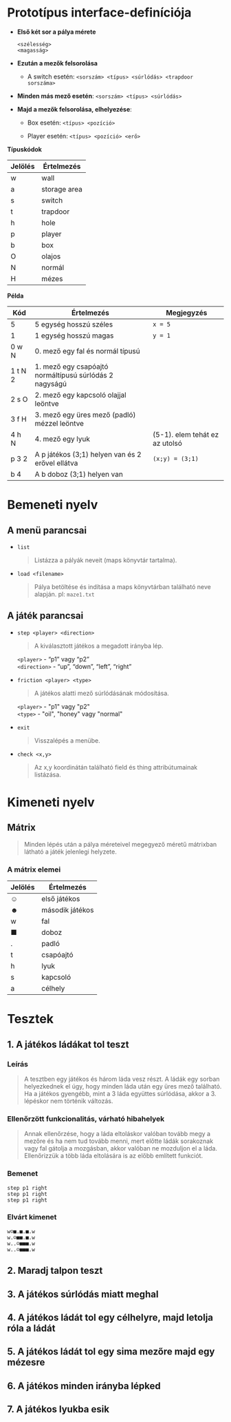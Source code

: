 # Prototípus interface-definíciója
* **Első két sor a pálya mérete**  

	`<szélesség>`  
	`<magasság>`  
	
* **Ezután a mezők felsorolása**

	* A switch esetén: `<sorszám> <típus> <súrlódás> <trapdoor sorszáma>` 

* **Minden más mező esetén**: `<sorszám> <típus> <súrlódás>`

* **Majd a  mezők felsorolása, elhelyezése**:

	* Box esetén:
	`<típus> <pozíció>`

	* Player esetén:
	`<típus> <pozíció> <erő>`


**Típuskódok** 

Jelölés | Értelmezés
------------ | -------------
w | wall
a | storage area
s | switch
t | trapdoor
h | hole
p | player
b | box	
O | olajos
N | normál
H | mézes


**Példa** 

Kód | Értelmezés | Megjegyzés
------------ | ------------- | -------------
5 | 5 egység hosszú széles | `x = 5`
1 | 1 egység hosszú magas | `y = 1`  
0 w N | 0. mező egy fal és normál típusú
1 t N 2 | 1. mező egy csapóajtó normáltípusú súrlódás 2 nagyságú
2 s O | 2. mező egy kapcsoló olajjal leöntve
3 f H | 3. mező egy üres mező (padló) mézzel leöntve
4 h N | 4. mező egy lyuk | (5-1). elem tehát ez az utolsó 
p 3 2 | A p játékos (3;1) helyen van és 2 erővel ellátva | `(x;y) = (3;1)`
b 4 | A b doboz (3;1) helyen van

# Bemeneti nyelv 
## A menü parancsai
* `list`        

	>Listázza a pályák neveit (maps könyvtár tartalma).
	
* `load <filename>` 

	>Pálya betöltése és indítása a maps könyvtárban található neve alapján. pl: `maze1.txt`
	
## A játék parancsai
* `step <player> <direction>`  
	> A kiválasztott játékos a megadott irányba lép.  
	
	`<player>` - “p1” vagy “p2”  
	`<direction>` - “up”, “down”, “left”, “right”

* `friction <player> <type>`  
	>A játékos alatti mező súrlódásának módosítása.  
	
	`<player>`  - "p1" vagy "p2"  
	`<type>` - "oil", "honey" vagy "normal"  


* `exit`  

	>Visszalépés a menübe.
	
* `check <x,y>`  

	>Az x,y koordinátán található field és thing attribútumainak listázása.
# Kimeneti nyelv
## Mátrix 

>Minden lépés után a pálya méreteivel megegyező méretű mátrixban látható a játék jelenlegi helyzete.  

### A mátrix elemei   

Jelölés | Értelmezés
------------ | -------------
☺ | első játékos
☻ | második játékos
w | fal  
■ | doboz  
. |  padló  
t | csapóajtó  
h | lyuk  
s | kapcsoló  
a | célhely 

# Tesztek 
## 1. A játékos ládákat tol teszt
### Leírás
> A tesztben egy játékos és három láda vesz részt. A ládák egy sorban helyezkednek el úgy, hogy minden láda után egy üres mező található.  Ha a játékos gyengébb, mint a 3 láda együttes súrlódása, akkor a 3. lépéskor nem történik változás.
### Ellenőrzött funkcionalitás, várható hibahelyek	
> Annak ellenőrzése, hogy a láda eltoláskor valóban tovább megy a mezőre és ha nem tud tovább menni, mert előtte ládák sorakoznak vagy fal gátolja a mozgásban, akkor valóban ne mozduljon el a láda. Ellenőrizzük a több láda eltolására is az előbb említett funkciót.
### Bemenet	
	step p1 right
	step p1 right
	step p1 right
### Elvárt kimenet
```
w☺■.■.■.w  
w.☺■■.■.w  
w..☺■■■.w  
w..☺■■■.w  
```


## 2. Maradj talpon teszt

## 3. A játékos súrlódás miatt meghal

## 4. A játékos ládát tol egy célhelyre, majd letolja róla a ládát

## 5. A játékos ládát tol egy sima mezőre majd egy mézesre

## 6. A játékos minden irányba lépked

## 7. A játékos lyukba esik
